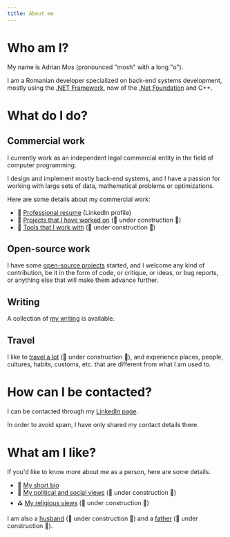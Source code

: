 ```yaml
---
title: About me
---
```


# Who am I?

My name is Adrian Mos (pronounced "mosh" with a long "o").

I am a Romanian developer specialized on back-end systems development, mostly using the
[.NET Framework](https://www.microsoft.com/net), now of the [.Net Foundation](https://dotnetfoundation.org/)
and C++.

# What do I do?

## Commercial work

I currently work as an independent legal commercial entity in the field of computer programming.

I design and implement mostly back-end systems, and I have a passion for working with large sets of data,
mathematical problems or optimizations.

Here are some details about my commercial work:

- :page_facing_up: [Professional resume](https://www.linkedin.com/in/adrian-mos-66530856/) (LinkedIn profile)
- :open_file_folder: [Projects that I have worked on]() (:construction: under construction :construction:)
- :wrench: [Tools that I work with](tools) (:construction: under construction :construction:)

## Open-source work

I have some [open-source projects](opensourceprojects) started, and I welcome any kind of contribution, be it
in the form of code, or critique, or ideas, or bug reports, or anything else that will make them advance further.

## Writing

A collection of [my writing](writing) is available.

## Travel

I like to [travel a lot](travel) (:construction: under construction :construction:), and experience places, people,
cultures, habits, customs, etc. that are different from what I am used to.

# How can I be contacted?

I can be contacted through my [LinkedIn page](https://www.linkedin.com/in/adrian-mos-66530856/).

In order to avoid spam, I have only shared my contact details there.

# What am I like?

If you'd like to know more about me as a person, here are some details.

- :memo: [My short bio](bio)
- :school: [My political and social views]() (:construction: under construction :construction:)
- :church: [My religious views](religiousviews) (:construction: under construction :construction:)

I am also a [husband](husband) (:construction: under construction :construction:) and a [father](father)
(:construction: under construction :construction:).